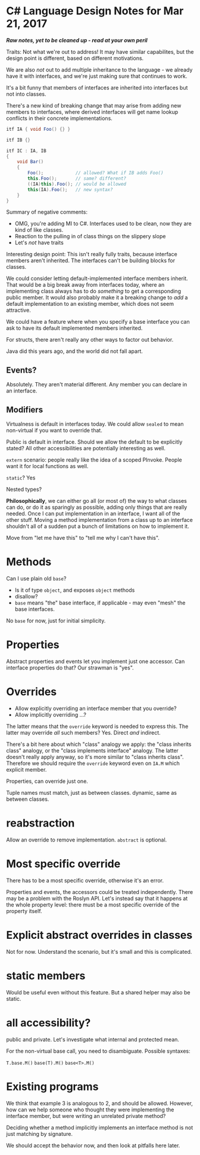 # C# Language Design Notes for Mar 21, 2017

***Raw notes, yet to be cleaned up - read at your own peril***


Traits: Not what we're out to address! It may have similar capabilites, but the design point is different, based on different motivations.

We are also *not* out to add multiple inheritance to the language - we already have it with interfaces, and we're just making sure that continues to work.

It's a bit funny that members of interfaces are inherited into interfaces but not into classes.

There's a new kind of breaking change that may arise from adding new members to interfaces, where derived interfaces will get name lookup conflicts in their concrete implementations.

``` c#
itf IA { void Foo() {} }

itf IB {}

itf IC : IA, IB 
{ 
    void Bar() 
    { 
        Foo();            // allowed? What if IB adds Foo()
        this.Foo();       // same? different?
        ((IA)this).Foo(); // would be allowed
        this(IA).Foo();   // new syntax?
    } 
}
```

Summary of negative comments:
- OMG, you're adding MI to C#. Interfaces used to be clean, now they are kind of like classes.
- Reaction to the pulling in of class things on the slippery slope
- Let's *not* have traits

Interesting design point: This isn't really fully traits, because interface members aren't inherited. The interfaces can't be building blocks for classes.

We could consider letting default-implemented interface members inherit. That would be a big break away from interfaces today, where an implementing class always has to do *something* to get a corresponding public member. It would also probably make it a breaking change to *add* a default implementation to an existing member, which does not seem attractive.

We could have a feature where when you specify a base interface you can ask to have its default implemented members inherited.


For structs, there aren't really any other ways to factor out behavior. 


Java did this years ago, and the world did not fall apart.


## Events?

Absolutely. They aren't material different. Any member you can declare in an interface.

## Modifiers

Virtualness is default in interfaces today. We could allow `sealed` to mean non-virtual if you want to override that.

Public is default in interface. Should we allow the default to be explicitly stated? All other accessibilities are potentially interesting as well.

`extern` scenario: people really like the idea of a scoped PInvoke. People want it for local functions as well.

`static`? Yes


Nested types?

**Philosophically**, we can either go all (or most of) the way to what classes can do, or do it as sparingly as possible, adding only things that are really needed. Once I can put implementation in an interface, I want all of the other stuff. Moving a method implementation from a class up to an interface shouldn't all of a sudden put a bunch of limitations on how to implement it.

Move from "let me have this" to "tell me why I can't have this".


# Methods

Can I use plain old `base`? 
- Is it of type `object`, and exposes `object` methods
- disallow?
- `base` means "the" base interface, if applicable - may even "mesh" the base interfaces.

No `base` for now, just for initial simplicity.


# Properties

Abstract properties and events let you implement just one accessor. Can interface properties do that? Our strawman is "yes". 

# Overrides

- Allow explicitly overriding an interface member that you override?
- Allow implicitly overriding ...?

The latter means that the `override` keyword is needed to express this. The latter may override *all* such members? Yes. Direct *and* indirect.


There's a bit here about which "class" analogy we apply: the "class inherits class" analogy, or the "class implements interface" analogy. The latter doesn't really apply anyway, so it's more similar to "class inherits class". Therefore we should require the `override` keyword even on `IA.M` which explicit member.

Properties, can override just one.

Tuple names must match, just as between classes. dynamic, same as between classes.


# reabstraction

Allow an override to remove implementation. `abstract` is optional.


# Most specific override

There has to be a most specific override, otherwise it's an error. 

Properties and events, the accessors could be treated independently. There may be a problem with the Roslyn API. Let's instead say that it happens at the whole property level: there must be a most specific override of the property itself.


# Explicit abstract overrides in classes

Not for now. Understand the scenario, but it's small and this is complicated.


# static members

Would be useful even without this feature. But a shared helper may also be static.


# all accessibility?

public and private. Let's investigate what internal and protected mean.

For the non-virtual base call, you need to disambiguate. Possible syntaxes:

`T.base.M()`
`base(T).M()`
`base<T>.M()`


# Existing programs

We think that example 3 is analogous to 2, and should be allowed. However, how can we help someone who thought they were implementing the interface member, but were writing an unrelated private method?

Deciding whether a method implicitly implements an interface method is not just matching by signature. 

We should accept the behavior now, and then look at pitfalls here later.

 